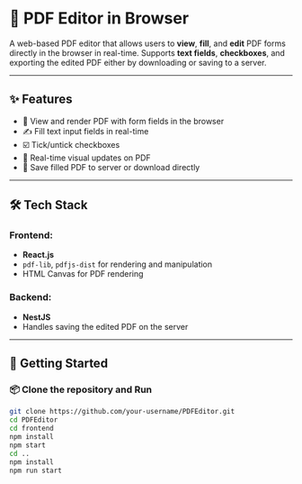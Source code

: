 # 📝 PDF Editor in Browser

A web-based PDF editor that allows users to **view**, **fill**, and **edit** PDF forms directly in the browser in real-time. Supports **text fields**, **checkboxes**, and exporting the edited PDF either by downloading or saving to a server.

---

## ✨ Features

- 📄 View and render PDF with form fields in the browser
- ✍️ Fill text input fields in real-time
- ☑️ Tick/untick checkboxes
- 🔄 Real-time visual updates on PDF
- 💾 Save filled PDF to server or download directly

---

## 🛠️ Tech Stack

### Frontend:
- **React.js**
- `pdf-lib`, `pdfjs-dist` for rendering and manipulation
- HTML Canvas for PDF rendering

### Backend:
- **NestJS**
- Handles saving the edited PDF on the server

---

## 🚀 Getting Started

### 📦 Clone the repository and Run

```bash
git clone https://github.com/your-username/PDFEditor.git
cd PDFEditor
cd frontend
npm install
npm start
cd ..
npm install
npm run start


